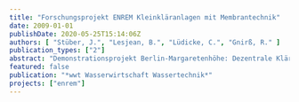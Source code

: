```yaml
---
title: "Forschungsprojekt ENREM Kleinkläranlagen mit Membrantechnik"
date: 2009-01-01
publishDate: 2020-05-25T15:14:06Z
authors: [ "Stüber, J.", "Lesjean, B.", "Lüdicke, C.", "Gnirß, R." ]
publication_types: ["2"]
abstract: "Demonstrationsprojekt Berlin-Margaretenhöhe: Dezentrale Klärtechnik vor Ort erprobt und auf Wirtschaftlichkeit geprüft."
featured: false
publication: "*wwt Wasserwirtschaft Wassertechnik*"
projects: ["enrem"]
---
```


